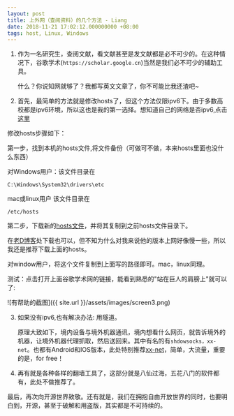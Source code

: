 ```yaml
---
layout: post
title: 上外网（查阅资料）的几个方法 - Liang
date: 2018-11-21 17:02:12.000000000 +08:00
tags: host, Linux, Windows
---
```


1. 作为一名研究生，查阅文献，看文献甚至是发文献都是必不可少的。在这种情况下，谷歌学术(`https://scholar.google.cn`)当然是我们必不可少的辅助工具。
	
	什么？你说知网就够了？我都写英文文章了，你不可能比我还渣吧~

2. 首先，最简单的方法就是修改hosts了，但这个方法仅限ipv6下。由于多数高校都是ipv6环境，所以这也是我的第一选择。想知道自己的网络是否ipv6,点击[这里](http://test-ipv6.com/)

修改hosts步骤如下：

第一步，找到本机的hosts文件,将文件备份（可做可不做，本来hosts里面也没什么东西）

对Windows用户：该文件目录在

    C:\Windows\System32\drivers\etc  

	 
mac或linux用户
该文件目录在

    /etc/hosts

第二步，下载新的[hosts文件](https://github.com/lennylxx/ipv6-hosts/blob/master/hosts)，并将其复制到之前hosts文件目录下。

在[老D博客](https://laod.cn/hosts/)处下载也可以，但不知为什么对我来说他的版本上网好像慢一些，所以我还是推荐下载上面的hosts。

对window用户，将这个文件复制到上面写的路径即可。mac，linux同理。

测试：点击打开上面谷歌学术网的链接，能看到熟悉的"站在巨人的肩膀上"就可以了:
    
![有帮助的截图]({{ site.url }}/assets/images/screen3.png)

3. 如果没有ipv6,也有解决办法: 用隧道。

	原理大致如下，境内设备与境外机器通讯，境内想看什么网页，就告诉境外的机器，让境外机器代理抓取，然后送回来。其中有名的有`shdowsocks，xx-net`。也都有Android和IOS版本，此处特别推荐[xx-net](https://github.com/XX-net/XX-Net)，简单，大流量，重要的是，for free！

4. 再有就是各种各样的翻墙工具了，这部分就是八仙过海，五花八门的软件都有，此处不做推荐了。

最后，再次向开源世界致敬。还有就是，我们在拥抱自由开放世界的同时，也要明白到，开源，甚至于破解和用盗版，其实都是不可持续的。



